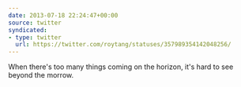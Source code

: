 ```yaml
---
date: 2013-07-18 22:24:47+00:00
source: twitter
syndicated:
- type: twitter
  url: https://twitter.com/roytang/statuses/357989354142048256/
---
```


When there's too many things coming on the horizon, it's hard to see beyond the morrow.